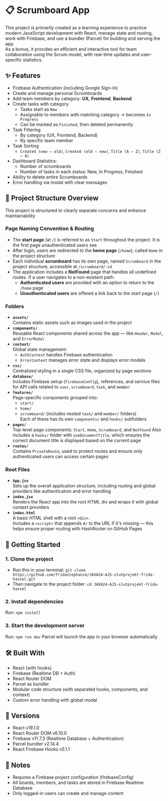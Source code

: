 # 📋 Scrumboard App
This project is primarily created as a learning experience to practice modern JavaScript development with React, manage state and routing, work with Firebase, and use a bundler (Parcel) for building and serving the app.  
As a bonus, it provides an efficient and interactive tool for team collaboration using the Scrum model, with real-time updates and user-specific statistics.

## ✨ Features
- Firebase Authentication (including Google Sign-In)
- Create and manage personal Scrumboards
- Add team members by category: **UX**, **Frontend**, **Backend**
- Create tasks with category
  - Tasks start as `New`
  - Assignable to members with matching category → becomes `In Progress`
  - Can be marked as `Finished`, then deleted permanently
- Task Filtering
  - By category (UX, Frontend, Backend)
  - By specific team member
- Task Sorting
  - `Created (new – old)`, `Created (old – new)`, `Title (A – Z)`, `Title (Z – A)`
- Dashboard Statistics:
  - Number of scrumboards
  - Number of tasks in each status: New, In Progress, Finished
- Ability to delete entire Scrumboards
- Error handling via modal with clear messages

## 📁 Project Structure Overview
This project is structured to clearly separate concerns and enhance maintainability

### Page Naming Convention & Routing
- The **start page** (at `/`) is referred to as `Start` throughout the project. It is the first page unauthenticated users see
- After login, users are redirected to the **home page** (`/home`), called `Home` in the project structure
- Each individual **scrumboard** has its own page, named `Scrumboard` in the project structure, accessible at `/scrumboard/:id`
- The application includes a **NotFound** page that handles all undefined routes. If a user navigates to a non-existent path:
  - **Authenticated users** are provided with an option to return to the `/home` page
  - **Unauthenticated users** are offered a link back to the start page (`/`)

### Folders
- **`assets/`**  
  Contains static assets such as images used in the project
- **`components/`**  
  Reusable React components shared across the app — like `Header`, `Modal`, and `ErrorModal`
- **`context/`**  
  Global state management:
  - `AuthContext` handles Firebase authentication
  - `ErrorContext` manages error state and displays error modals
- **`css/`**  
  Centralized styling in a single CSS file, organized by page sections
- **`database/`**  
  Includes Firebase setup (`firebaseConfig`), references, and service files for API calls related to `user`, `scrumboard`, `task`, and `member`
- **`features/`**  
  Page-specific components grouped into:
  - `start/`
  - `home/`
  - `scrumboard/` (includes nested `task/` and `member/` folders)  
  Each of these has its own `components/` and `hooks/` subfolders
- **`pages/`**  
  Top-level page components: `Start`, `Home`, `Scrumboard`, and `NotFound`
  Also includes a `hooks/` folder with `useDocumentTitle`, which ensures the correct document title is displayed based on the current page
- **`routes/`**  
  Contains `PrivateRoute`, used to protect routes and ensure only authenticated users can access certain pages

### Root Files
- **`App.jsx`**  
  Sets up the overall application structure, including routing and global providers like authentication and error handling
- **`index.jsx`**  
  Renders the React app into the root HTML div and wraps it with global context providers
- **`index.html`**  
  A basic HTML shell with a root `<div>`.  
  Includes a `<script>` that appends `#/` to the URL if it's missing — this helps ensure proper routing with HashRouter on GitHub Pages

## 🚀 Getting Started
### 1. Clone the project
- Run this in your terminal:
`git clone https://github.com/fridastephanie/JAVA24-AJS-slutprojekt-frida-hassel.git`
- Then navigate to the project folder:
`cd JAVA24-AJS-slutprojekt-frida-hassel`

### 2. Install dependencies
Run:
`npm install`

### 3. Start the development server
Run:
`npm run dev`
Parcel will launch the app in your browser automatically

## 🛠 Built With
- React (with hooks)
- Firebase (Realtime DB + Auth)
- React Router DOM
- Parcel as bundler
- Modular code structure (with separated hooks, components, and context)
- Custom error handling with global modal

## 🔧 Versions
- React v19.1.0
- React Router DOM v6.10.0
- Firebase v11.7.3 (Realtime Database + Authentication)
- Parcel bundler v2.14.4
- React Firebase Hooks v5.1.1

## 🔐 Notes
- Requires a Firebase project configuration (firebaseConfig)
- All boards, members, and tasks are stored in Firebase Realtime Database
- Only logged-in users can create and manage content
